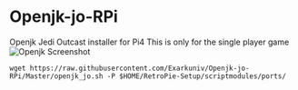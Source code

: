 # Openjk-jo-RPi
Openjk Jedi Outcast installer for Pi4
 This is only for the single player game 
 ![Openjk Screenshot](https://i1.wp.com/media.criticalhit.net/2016/05/Jedi-Outcast-3.jpg?resize=820%2C462)
 
 ```
wget https://raw.githubusercontent.com/Exarkuniv/Openjk-jo-RPi/Master/openjk_jo.sh -P $HOME/RetroPie-Setup/scriptmodules/ports/
```
